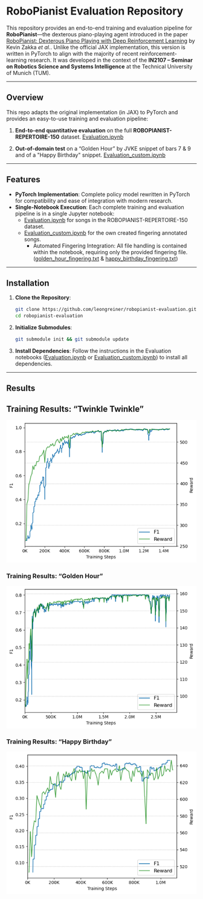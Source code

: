 # RoboPianist Evaluation Repository

This repository provides an end-to-end training and evaluation pipeline for **RoboPianist**—the dexterous piano-playing agent introduced in the paper [RoboPianist: Dexterous Piano Playing with Deep Reinforcement Learning](https://arxiv.org/abs/2304.04150) by Kevin Zakka *et al.*. Unlike the official JAX implementation, this version is written in PyTorch to align with the majority of recent reinforcement-learning research. It was developed in the context of the **IN2107 – Seminar on Robotics Science and Systems Intelligence** at the Technical University of Munich (TUM).

---

## Overview

This repo adapts the original implementation (in JAX) to PyTorch and provides an easy-to-use training and evaluation pipeline:

1. **End-to-end quantitative evaluation** on the full **ROBOPIANIST-REPERTOIRE-150** dataset. [Evaluation.ipynb](Evaluation.ipynb)

2. **Out-of-domain test** on a “Golden Hour” by JVKE snippet of bars 7 & 9 and of a "Happy Birthday" snippet. [Evaluation_custom.ipynb](Evaluation_custom.ipynb)

---

## Features

- **PyTorch Implementation**: Complete policy model rewritten in PyTorch for compatibility and ease of integration with modern research.  
- **Single-Notebook Execution**: Each complete training and evaluation pipeline is in a single Jupyter notebook:
  - [Evaluation.ipynb](Evaluation.ipynb) for songs in the ROBOPIANIST-REPERTOIRE-150 dataset.  
  - [Evaluation_custom.ipynb](Evaluation_custom.ipynb) for the own created fingering annotated songs.  
    - Automated Fingering Integration: All file handling is contained within the notebook, requiring only the provided fingering file. ([golden_hour_fingering.txt](golden_hour_fingering.txt) & [happy_birthday_fingering.txt](happy_birthday_fingering.txt))

--- 

## Installation
1. **Clone the Repository**:
   ```bash
   git clone https://github.com/leongreiner/robopianist-evaluation.git
   cd robopianist-evaluation
   ```
2. **Initialize Submodules**:
   ```bash
   git submodule init && git submodule update
   ```
3. **Install Dependencies**:
   Follow the instructions in the Evaluation notebooks ([Evaluation.ipynb](Evaluation.ipynb) or [Evaluation_custom.ipynb](Evaluation_custom.ipynb)) to install all dependencies.

--- 

## Results
## Training Results: “Twinkle Twinkle”

![F1 Score over Training Steps for “Twinkle Twinkle”](results/twinkle_twinkle/twinkle_twinkle_f1+R_train.png)

### Training Results: “Golden Hour”

![F1 Score over Training Steps for “Golden Hour”](results/golden_hour/golden_hour_f1+R_train.png)

### Training Results: “Happy Birthday”

![F1 Score over Training Steps for “Happy Birthday”](results/happy_birthday/happy_birthday_f1+R_train.png)